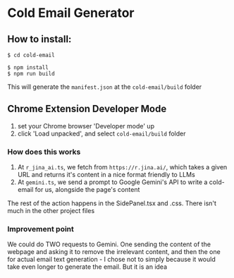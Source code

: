 # Cold Email Generator

## How to install:

```shell
$ cd cold-email

$ npm install
$ npm run build
```

This will generate the `manifest.json` at the `cold-email/build` folder

## Chrome Extension Developer Mode

1. set your Chrome browser 'Developer mode' up
2. click 'Load unpacked', and select `cold-email/build` folder

### How does this works

1. At `r_jina_ai.ts`, we fetch from `https://r.jina.ai/`, which takes a given URL and returns it's content in a nice format friendly to LLMs
2. At `gemini.ts`, we send a prompt to Google Gemini's API to write a cold-email for us, alongside the page's content

The rest of the action happens in the SidePanel.tsx and .css. There isn't much in the other project files

### Improvement point

We could do TWO requests to Gemini. One sending the content of the webpage and asking it to remove the irrelevant content, and then the one for actual email text generation
    - I chose not to simply because it would take even longer to generate the email. But it is an idea